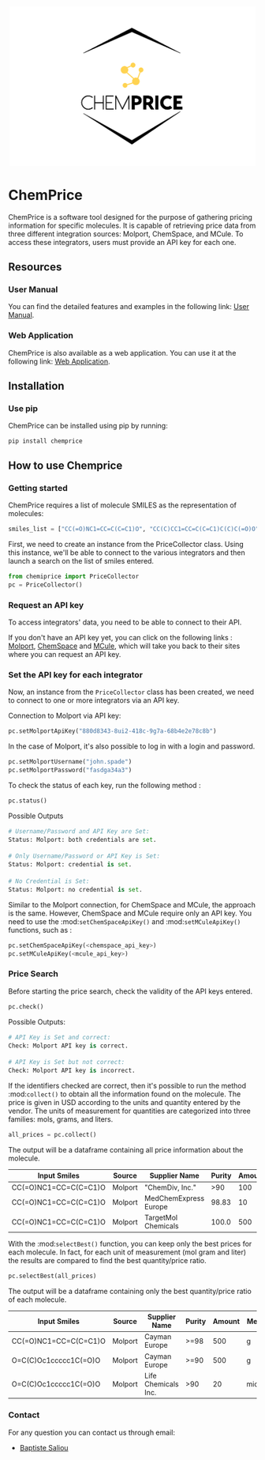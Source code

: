 <p align="center">
  <img src="logo/logo_chemprice_transparant.png" alt="Nom de l'image" width="500">
</p>

# ChemPrice

ChemPrice is a software tool designed for the purpose of gathering pricing information for specific molecules. It is capable of retrieving price data from three different integration sources: Molport, ChemSpace, and MCule. To access these integrators, users must provide an API key for each one.

## Resources

### User Manual

You can find the detailed features and examples in the following link: [User Manual](https://).

### Web Application

ChemPrice is also available as a web application. You can use it at the following link: [Web Application](https://).

## Installation

### Use pip

ChemPrice can be installed using pip by
running:

    pip install chemprice

## How to use Chemprice

### Getting started

ChemPrice requires a list of molecule SMILES as the representation of molecules:

```python
smiles_list = ["CC(=O)NC1=CC=C(C=C1)O", "CC(C)CC1=CC=C(C=C1)C(C)C(=O)O", "O=C(C)Oc1ccccc1C(=O)O"]
```

First, we need to create an instance from the PriceCollector class. Using this instance, we'll be able to connect to the various integrators and then launch a search
on the list of smiles entered.

```python
from chemiprice import PriceCollector
pc = PriceCollector()
```

### Request an API key

To access integrators' data, you need to be able to connect to their API.

If you don't have an API key yet, you can click on the following links :
[Molport](https://www.molport.com/shop/user-api-keys),
[ChemSpace](https://chem-space.com/contacts) and
[MCule](https://mcule.com/contact/),
which will take you back to their sites where you can request an API key.

### Set the API key for each integrator

Now, an instance from the `PriceCollector` class has been created, we need to connect to one
or more integrators via an API key.

Connection to Molport via API key:

```python
pc.setMolportApiKey("880d8343-8ui2-418c-9g7a-68b4e2e78c8b")
```

In the case of Molport, it's also possible to log in with a login and password.

```python
pc.setMolportUsername("john.spade")
pc.setMolportPassword("fasdga34a3")
```

To check the status of each key, run the following method :

```python
pc.status()
```

Possible Outputs

```python
# Username/Password and API Key are Set:
Status: Molport: both credentials are set.

# Only Username/Password or API Key is Set:
Status: Molport: credential is set.

# No Credential is Set:
Status: Molport: no credential is set.
```

Similar to the Molport connection, for ChemSpace and MCule, the approach is the same. However, ChemSpace and MCule require only an API key. You need to use
the :mod:`setChemSpaceApiKey()` and :mod:`setMCuleApiKey()` functions, such as :

```python
pc.setChemSpaceApiKey(<chemspace_api_key>)
pc.setMCuleApiKey(<mcule_api_key>)
```

### Price Search

Before starting the price search, check the validity of the API keys entered.

```python
pc.check()
```

Possible Outputs:

```python
# API Key is Set and correct:
Check: Molport API key is correct.

# API Key is Set but not correct:
Check: Molport API key is incorrect.
```

If the identifiers checked are correct, then it's possible
to run the method :mod:`collect()` to obtain all the information
found on the molecule. The price is given in USD according to
the units and quantity entered by the vendor. The units of measurement
for quantities are categorized into three families: mols, grams, and liters.

```python
all_prices = pc.collect()
```

The output will be a dataframe containing all price information about the molecule.

| Input Smiles          | Source  | Supplier Name         | Purity | Amount | Measure | Price_USD |
| --------------------- | ------- | --------------------- | ------ | ------ | ------- | --------- |
| CC(=O)NC1=CC=C(C=C1)O | Molport | "ChemDiv, Inc."       | >90    | 100    | mg      | 407.1     |
| CC(=O)NC1=CC=C(C=C1)O | Molport | MedChemExpress Europe | 98.83  | 10     | g       | 112.8     |
| CC(=O)NC1=CC=C(C=C1)O | Molport | TargetMol Chemicals   | 100.0  | 500    | mg      | 50.0      |

With the :mod:`selectBest()` function, you can keep only the best prices for each molecule.
In fact, for each unit of measurement (mol gram and liter) the results are compared
to find the best quantity/price ratio.

```python
pc.selectBest(all_prices)
```

The output will be a dataframe containing only the best quantity/price ratio of each molecule.

| Input Smiles          | Source  | Supplier Name       | Purity | Amount | Measure  | Price_USD | USD/g  | USD/mol            |
| --------------------- | ------- | ------------------- | ------ | ------ | -------- | --------- | ------ | ------------------ |
| CC(=O)NC1=CC=C(C=C1)O | Molport | Cayman Europe       | >=98   | 500    | g        | 407.1     | 0.22   |                    |
| O=C(C)Oc1ccccc1C(=O)O | Molport | Cayman Europe       | >=90   | 500    | g        | 112.8     | 0.1606 |                    |
| O=C(C)Oc1ccccc1C(=O)O | Molport | Life Chemicals Inc. | >90    | 20     | micromol | 50.0      |        | 3950000.0000000005 |

### Contact

For any question you can contact us through email:

- [Baptiste Saliou](mailto:baptiste1saliou@gmail.com)
